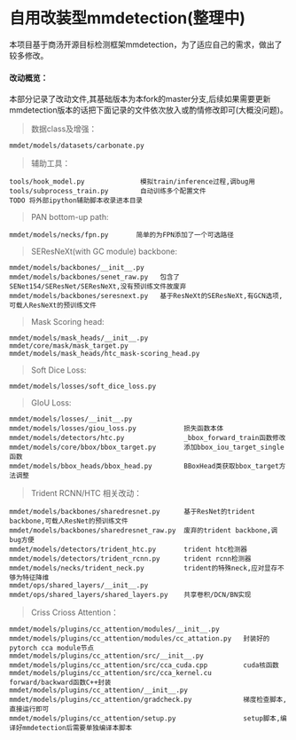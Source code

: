 # 自用改装型mmdetection(整理中)

本项目基于商汤开源目标检测框架mmdetection，为了适应自己的需求，做出了较多修改。<br>
#### 改动概览：<br>
本部分记录了改动文件,其基础版本为本fork的master分支,后续如果需要更新mmdetection版本的话把下面记录的文件依次放入或酌情修改即可(大概没问题)。<br>
>数据class及增强：<br>
```
mmdet/models/datasets/carbonate.py
```
>辅助工具：<br>
```
tools/hook_model.py              模拟train/inference过程,调bug用
tools/subprocess_train.py        自动训练多个配置文件
TODO 将外部ipython辅助脚本收录进本目录
```
>PAN bottom-up path:<br>
```
mmdet/models/necks/fpn.py       简单的为FPN添加了一个可选路径
```
>SEResNeXt(with GC module) backbone:<br>
```
mmdet/models/backbones/__init__.py
mmdet/models/backbones/senet_raw.py   包含了SENet154/SEResNet/SEResNeXt,没有预训练文件故废弃
mmdet/models/backbones/seresnext.py   基于ResNeXt的SEResNeXt,有GCN选项,可载人ResNeXt的预训练文件
```
>Mask Scoring head:<br>
```
mmdet/models/mask_heads/__init__.py
mmdet/core/mask/mask_target.py
mmdet/models/mask_heads/htc_mask-scoring_head.py
```
>Soft Dice Loss:<br>
```
mmdet/models/losses/soft_dice_loss.py
```
>GIoU Loss:<br>
```
mmdet/models/losses/__init__.py
mmdet/models/losses/giou_loss.py            损失函数本体
mmdet/models/detectors/htc.py               _bbox_forward_train函数修改
mmdet/models/core/bbox/bbox_target.py       添加bbox_iou_target_single函数
mmdet/models/bbox_heads/bbox_head.py        BBoxHead类获取bbox_target方法调整
```
>Trident RCNN/HTC 相关改动：<br>
```
mmdet/models/backbones/sharedresnet.py      基于ResNet的trident backbone,可载人ResNet的预训练文件
mmdet/models/backbones/sharedresnet_raw.py  废弃的trident backbone,调bug方便
mmdet/models/detectors/trident_htc.py       trident htc检测器
mmdet/models/detectors/trident_rcnn.py      trident rcnn检测器
mmdet/models/necks/trident_neck.py          trident的特殊neck,应对显存不够为特征降维
mmdet/ops/shared_layers/__init__.py
mmdet/ops/shared_layers/shared_layers.py    共享卷积/DCN/BN实现
```
>Criss Crioss Attention：<br>
```
mmdet/models/plugins/cc_attention/modules/__init__.py
mmdet/models/plugins/cc_attention/modules/cc_attation.py   封装好的pytorch cca module节点
mmdet/models/plugins/cc_attention/src/__init__.py
mmdet/models/plugins/cc_attention/src/cca_cuda.cpp         cuda核函数
mmdet/models/plugins/cc_attention/src/cca_kernel.cu        forward/backward函数C++封装
mmdet/models/plugins/cc_attention/__init__.py
mmdet/models/plugins/cc_attention/gradcheck.py             梯度检查脚本,直接运行即可
mmdet/models/plugins/cc_attention/setup.py                 setup脚本,编译好mmdetection后需要单独编译本脚本
```
